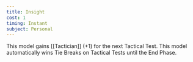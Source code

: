 ```yaml
---
title: Insight
cost: 1
timing: Instant
subject: Personal
---
```

This model gains [[Tactician]] (+1) for the next Tactical Test.
This model automatically wins Tie Breaks on Tactical Tests until the End Phase.